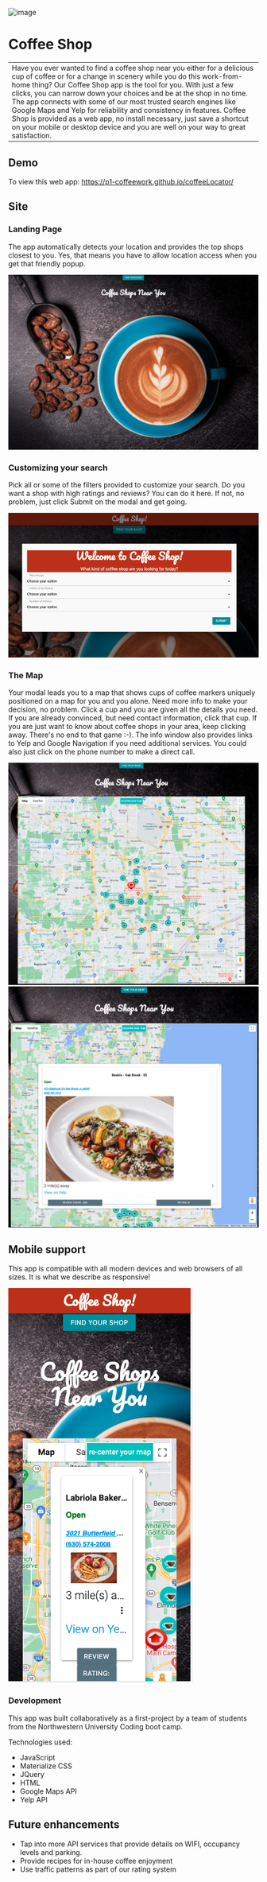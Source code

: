 ![image](https://user-images.githubusercontent.com/60792525/169652040-b50eb6ad-7563-4527-add6-0fa811ec0302.png)


# Coffee Shop

<table>
<tr>
<td>
  Have you ever wanted to find a coffee shop near you either for a delicious cup of coffee or for a change in scenery while you do this work-from-home thing? Our Coffee Shop app is the tool for you. With just a few clicks, you can narrow down your choices and be at the shop in no time. The app connects with some of our most trusted search engines like Google Maps and Yelp for reliability and consistency in features. Coffee Shop is provided as a web app, no install necessary, just save a shortcut on your mobile or desktop device and you are well on your way to great satisfaction. 
</td>
</tr>
</table>

## Demo

To view this web app: https://p1-coffeework.github.io/coffeeLocator/

## Site

### Landing Page

The app automatically detects your location and provides the top shops closest to you. Yes, that means you have to allow location access when you get that friendly popup.

![](./assets/images/landing-page.png)

### Customizing your search

Pick all or some of the filters provided to customize your search. Do you want a shop with high ratings and reviews? You can do it here. If not, no problem, just click Submit on the modal and get going.

![](./assets/images/customize-search-modal.png)

### The Map

Your modal leads you to a map that shows cups of coffee markers uniquely positioned on a map for you and you alone. Need more info to make your decision, no problem. Click a cup and you are given all the details you need. If you are already convinced, but need contact information, click that cup. If you are just want to know about coffee shops in your area, keep clicking away. There's no end to that game :-). The info window also provides links to Yelp and Google Navigation if you need additional services. You could also just click on the phone number to make a direct call.

![Initial map view](./assets/images/map-with-markers.png)
![Summary information on shop](./assets/images/summary-shop-info.png)

## Mobile support

This app is compatible with all modern devices and web browsers of all sizes. It is what we describe as responsive!

![Mobile view](./assets/images/mobile-view.png)

### Development

This app was built collaboratively as a first-project by a team of students from the Northwestern University Coding boot camp.

Technologies used:

- JavaScript
- Materialize CSS
- JQuery
- HTML
- Google Maps API
- Yelp API

## Future enhancements

- Tap into more API services that provide details on WIFI, occupancy levels and parking.
- Provide recipes for in-house coffee enjoyment
- Use traffic patterns as part of our rating system
